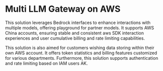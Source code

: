 # Multi LLM Gateway on AWS

This solution leverages Bedrock interfaces to enhance interactions with multiple models, offering playground for partner models. It supports AWS China accounts, ensuring stable and consistent aws SDK interaction experiences and user cumulative billing and rate limiting capabilities.

This solution is also aimed for customers wishing data storing within their own AWS account. It offers token statistics and billing features customized for various departments. Furthermore, this solution supports authentication and rate limiting based on IAM users AK.

